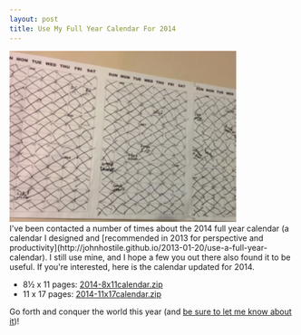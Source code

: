 ```yaml
---
layout: post
title: Use My Full Year Calendar For 2014
---
```

<img src="/img/endof2013calendar.jpg" class="centered">
<br>
I've been contacted a number of times about the 2014 full year calendar (a calendar I designed and [recommended in 2013 for perspective and productivity](http://johnhostile.github.io/2013-01-20/use-a-full-year-calendar). I still use mine, and I hope a few you out there also found it to be useful. If you're interested, here is the calendar updated for 2014.

 + 8&#189; x 11 pages: [2014-8x11calendar.zip](/files/8x11calendar.zip)
 + 11 x 17 pages: [2014-11x17calendar.zip](/files/11x17calendar.zip)

Go forth and conquer the world this year (and [be sure to let me know about it](https://plus.google.com/+JohnHostile))!
